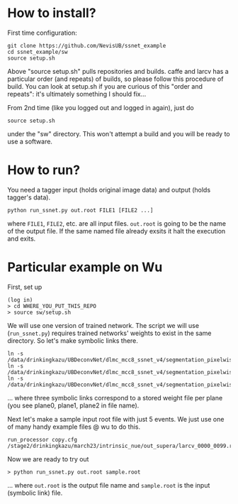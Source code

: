 # How to install?

First time configuration:
```
git clone https://github.com/NevisUB/ssnet_example
cd ssnet_example/sw
source setup.sh
```

Above "source setup.sh" pulls repositories and builds.
caffe and larcv has a particular order (and repeats) of builds, so please follow this procedure of build.
You can look at setup.sh if you are curious of this "order and repeats": it's ultimately something I should fix...

From 2nd time (like you logged out and logged in again), just do
```
source setup.sh
```
under the "sw" directory. This won't attempt a build and you will be ready to use a software.

# How to run?

You need a tagger input (holds original image data) and output (holds tagger's data).

```
python run_ssnet.py out.root FILE1 [FILE2 ...]
```
where ```FILE1```, ```FILE2```, etc. are all input files.
```out.root``` is going to be the name of the output file.
If the same named file already exsits it halt the execution and exits.


# Particular example on Wu
First, set up
```
(log in)
> cd WHERE_YOU_PUT_THIS_REPO
> source sw/setup.sh
```
We will use one version of trained network. The script we will use (```run_ssnet.py```) requires trained networks' weights to exist in the same directory. So let's make symbolic links there.
```
ln -s /data/drinkingkazu/UBDeconvNet/dlmc_mcc8_ssnet_v4/segmentation_pixelwise_ikey_plane0_iter_75500.caffemodel
ln -s /data/drinkingkazu/UBDeconvNet/dlmc_mcc8_ssnet_v4/segmentation_pixelwise_ikey_plane1_iter_65500.caffemodel 
ln -s /data/drinkingkazu/UBDeconvNet/dlmc_mcc8_ssnet_v4/segmentation_pixelwise_ikey_plane2_iter_68000.caffemodel 
```
... where three symbolic links correspond to a stored weight file per plane (you see plane0, plane1, plane2 in file name).

Next let's make a sample input root file with just 5 events. We just use one of many handy example files @ wu to do this.
```
run_processor copy.cfg /stage2/drinkingkazu/march23/intrinsic_nue/out_supera/larcv_0000_0099.root
```

Now we are ready to try out
```
> python run_ssnet.py out.root sample.root
```
... where ```out.root``` is the output file name and ```sample.root``` is the input (symbolic link) file.
